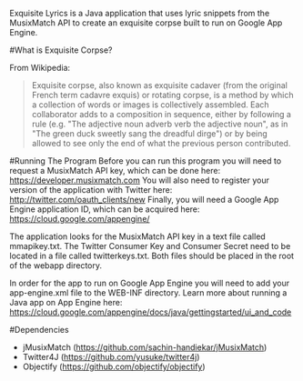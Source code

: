 Exquisite Lyrics is a Java application that uses lyric snippets from the MusixMatch API to create an exquisite corpse built to run on Google App Engine.

#What is Exquisite Corpse?

From Wikipedia:
>Exquisite corpse, also known as exquisite cadaver (from the original French term cadavre exquis) or rotating corpse, is a method by which a collection of words or images is collectively assembled. Each collaborator adds to a composition in sequence, either by following a rule (e.g. "The adjective noun adverb verb the adjective noun", as in "The green duck sweetly sang the dreadful dirge") or by being allowed to see only the end of what the previous person contributed.

#Running The Program
Before you can run this program you will need to request a MusixMatch API key, which can be done here: https://developer.musixmatch.com
You will also need to register your version of the application with Twitter here: http://twitter.com/oauth_clients/new
Finally, you will need a Google App Engine application ID, which can be acquired here: https://cloud.google.com/appengine/

The application looks for the MusixMatch API key in a text file called mmapikey.txt. The Twitter Consumer Key and Consumer Secret need to be located in a file called twitterkeys.txt. Both files should be placed in the root of the webapp directory.

In order for the app to run on Google App Engine you will need to add your app-engine.xml file to the WEB-INF directory. Learn more about running a Java app on App Engine here: https://cloud.google.com/appengine/docs/java/gettingstarted/ui_and_code 

#Dependencies
- jMusixMatch (https://github.com/sachin-handiekar/jMusixMatch)
- Twitter4J (https://github.com/yusuke/twitter4j)
- Objectify (https://github.com/objectify/objectify)
